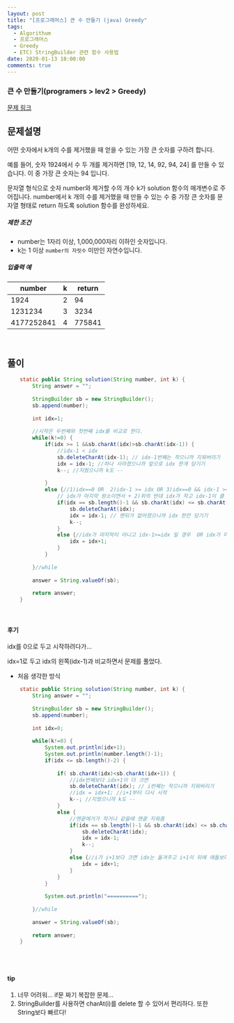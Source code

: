 ```yaml
---
layout: post
title: "[프로그래머스] 큰 수 만들기 (java) Greedy"
tags:
  - Algorithum
  - 프로그래머스
  - Greedy
  - ETC) StringBuilder 관련 함수 사용법
date: 2020-01-13 18:00:00
comments: true
---
```




### 큰 수 만들기(programers > lev2 > Greedy)

[문제 링크](https://programmers.co.kr/learn/courses/30/lessons/42883)

## 문제설명

어떤 숫자에서 k개의 수를 제거했을 때 얻을 수 있는 가장 큰 숫자를 구하려 합니다.

예를 들어, 숫자 1924에서 수 두 개를 제거하면 [19, 12, 14, 92, 94, 24] 를 만들 수 있습니다. 이 중 가장 큰 숫자는 94 입니다.

문자열 형식으로 숫자 number와 제거할 수의 개수 k가 solution 함수의 매개변수로 주어집니다. number에서 k 개의 수를 제거했을 때 만들 수 있는 수 중 가장 큰 숫자를 문자열 형태로 return 하도록 solution 함수를 완성하세요.

##### 제한 조건

- number는 1자리 이상, 1,000,000자리 이하인 숫자입니다.
- k는 1 이상 `number의 자릿수` 미만인 자연수입니다.

##### 입출력 예

| number     | k    | return |
| ---------- | ---- | ------ |
| 1924       | 2    | 94     |
| 1231234    | 3    | 3234   |
| 4177252841 | 4    | 775841 |

<br>

## 풀이

```java
    static public String solution(String number, int k) {
    	String answer = "";
    	
    	StringBuilder sb = new StringBuilder();
    	sb.append(number);
    	
    	int idx=1;
    	
    	//시작은 두번째와 첫번째 idx를 비교로 한다.
    	while(k!=0) {
    		if(idx >= 1 &&sb.charAt(idx)>sb.charAt(idx-1)) {
    			//idx-1 < idx
				sb.deleteCharAt(idx-1); // idx-1번째는 작으니까 지워버리기
				idx = idx-1; //하나 사라졌으니까 앞으로 idx 한개 당기기
				k--; //지웠으니까 k도 --
				
    		}
			else {//1)idx==0 OR  2)idx-1 >= idx OR 3)idx==0 && idx-1 >= idx ...많은 case
				// idx가 마지막 원소이면서 + 2)위의 반대 idx가 작고 idx-1이 클 때와 같을 때
				if(idx == sb.length()-1 && sb.charAt(idx) <= sb.charAt(idx-1)) {
					sb.deleteCharAt(idx);
					idx = idx-1; // 맨뒤가 없어졌으니까 idx 한칸 당기기
					k--;
				}
				else {//idx가 마지막이 아니고 idx-1>=idx 일 경우  OR idx가 마지막이고 idx>idx-1
					idx = idx+1;
				}
			}
    		
    	}//while
    	
    	answer = String.valueOf(sb);
    	
    	return answer;
    }
```

<br>

#### 후기

idx를 0으로 두고 시작하려다가... <br>

idx=1로 두고 idx의 왼쪽(idx-1)과 비교하면서 문제를 풀었다.<br>

* 처음 생각한 방식

```java
    static public String solution(String number, int k) {
    	String answer = "";
    	
    	StringBuilder sb = new StringBuilder();
    	sb.append(number);
    	
    	int idx=0;
    	
    	while(k!=0) {
    		System.out.println(idx+1);
    		System.out.println(number.length()-1);
    		if(idx <= sb.length()-2) {
    			
    			if( sb.charAt(idx)<sb.charAt(idx+1)) {
    				//idx번째보다 idx+1이 더 크면
    				sb.deleteCharAt(idx); // i번째는 작으니까 지워버리기
    				//idx = idx+1; //i+1부터 다시 시작
    				k--; //지웠으니까 k도 --
    			}
    			else {
    				//맨끝에거가 작거나 같을때 맨끝 지워줌
    				if(idx == sb.length()-1 && sb.charAt(idx) <= sb.charAt(idx-1)) {
    					sb.deleteCharAt(idx);
    					idx = idx-1;
    					k--;
    				}	
    				else {//i가 i+1보다 크면 idx는 옮겨주고 i+1이 뒤에 애들보다 클 수 있기때문에 함부로 지우면 안된다.
    					idx = idx+1;
    				}
    			}
    		}
    		
    		System.out.println("==========");
    		
    	}//while
    	
    	answer = String.valueOf(sb);
    	
    	return answer;
    }
```

<br>

<br>

#### tip

1. 너무 어려워... if문 짜기 복잡한 문제...
2. StringBuilder를 사용하면 charAt(i)를 delete 할 수 있어서 편리하다. 또한 String보다 빠르다!

<br>
